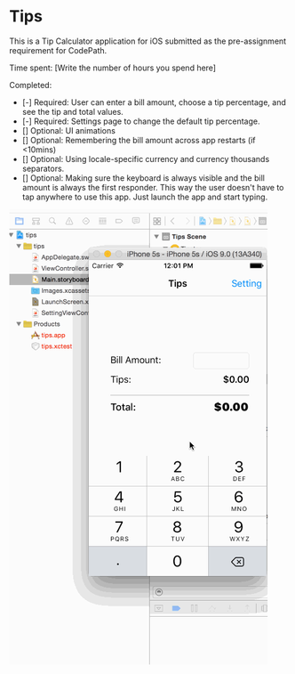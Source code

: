 # Tips

This is a Tip Calculator application for iOS submitted as the pre-assignment requirement for CodePath.

Time spent: [Write the number of hours you spend here]

Completed:

* [-] Required: User can enter a bill amount, choose a tip percentage, and see the tip and total values.
* [-] Required: Settings page to change the default tip percentage.
* [] Optional: UI animations
* [] Optional: Remembering the bill amount across app restarts (if <10mins)
* [] Optional: Using locale-specific currency and currency thousands separators.
* [] Optional: Making sure the keyboard is always visible and the bill amount is always the first responder. This way the user doesn't have to tap anywhere to use this app. Just launch the app and start typing.

![gif](https://github.com/yidea/ios-swift-tips/blob/master/ui2.gif)
